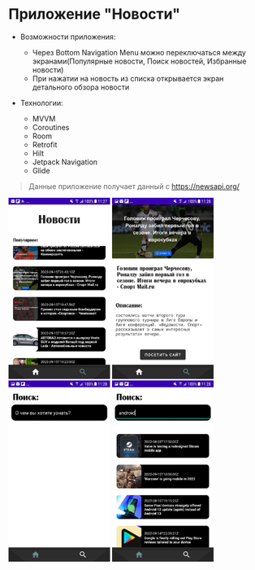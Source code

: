 # Приложение "Новости"
* Возможности приложения:
  * Через Bottom Navigation Menu можно переключаться между экранами(Популярные новости, Поиск новостей, Избранные новости)
  * При нажатии на новость из списка открывается экран детального обзора новости

* Технологии:
  * MVVM
  * Coroutines
  * Room
  * Retrofit
  * Hilt
  * Jetpack Navigation
  * Glide
  
> Данные приложение получает данный с https://newsapi.org/

<img src= "https://github.com/evgenkr47/News/raw/master/img/newsscreen1.jpg" width="200" /> <img src= "https://github.com/evgenkr47/News/raw/master/img/newsscreen2.jpg" width="200" /> <img src= "https://github.com/evgenkr47/News/raw/master/img/newsscreen3.jpg" width="200" /> <img src= "https://github.com/evgenkr47/News/raw/master/img/newsscreen4.jpg" width="200" />
